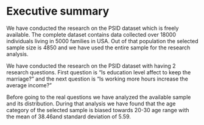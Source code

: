 # Executive summary

We have conducted the research on the PSID dataset which is freely available. The complete dataset contains data collected over 18000 individuals living in 5000 families in USA. Out of that population the selected sample size is 4850 and we have used the entire sample for the research analysis.

We have conducted the research on the PSID dataset with having 2 research questions. First question is “Is education level affect to keep the marriage?” and the next question is “Is working more hours increase the average income?”


Before going to the real questions we have analyzed the available sample and its distribution. During that analysis we have found that the age category of the selected sample is biased towards 20-30 age range with the mean of 38.46and standard deviation of 5.59. 
